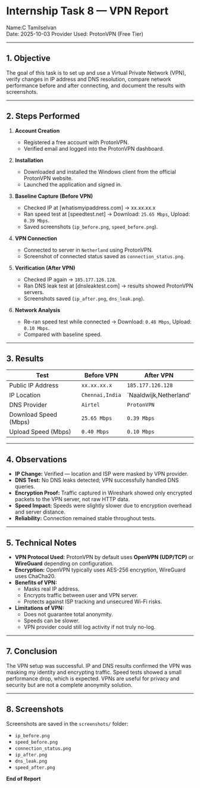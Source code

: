 # Internship Task 8 — VPN Report

Name:C Tamilselvan  
Date: 2025-10-03 
Provider Used: ProtonVPN (Free Tier)  

---

## 1. Objective
The goal of this task is to set up and use a Virtual Private Network (VPN), verify changes in IP address and DNS resolution, compare network performance before and after connecting, and document the results with screenshots.

---

## 2. Steps Performed

1. **Account Creation**  
   - Registered a free account with ProtonVPN.  
   - Verified email and logged into the ProtonVPN dashboard.

2. **Installation**  
   - Downloaded and installed the Windows client from the official ProtonVPN website.  
   - Launched the application and signed in.

3. **Baseline Capture (Before VPN)**  
   - Checked IP at [whatismyipaddress.com] → xx.xx.xx.x  
   - Ran speed test at [speedtest.net] → Download: `25.65 Mbps`, Upload: `0.39 Mbps`.  
   - Saved screenshots (`ip_before.png`, `speed_before.png`).

4. **VPN Connection**  
   - Connected to server in `Netherland` using ProtonVPN.  
   - Screenshot of connected status saved as `connection_status.png`.

5. **Verification (After VPN)**  
   - Checked IP again → `185.177.126.128`.  
   - Ran DNS leak test at [dnsleaktest.com] → results showed ProtonVPN servers.  
   - Screenshots saved (`ip_after.png`, `dns_leak.png`).

6. **Network Analysis**  
   - Re-ran speed test while connected → Download: `0.48 Mbps`, Upload: `0.10 Mbps`.  
   - Compared with baseline speed.

---

## 3. Results

| Test                  | Before VPN         | After VPN             |
|-----------------------|--------------------|-----------------------|
| Public IP Address     | `xx.xx.xx.x`       | `185.177.126.128`     |
| IP Location           | `Chennai,India`    | `Naaldwijk,Netherland'|
| DNS Provider          | `Airtel`           | `ProtonVPN`           |
| Download Speed (Mbps) | `25.65 Mbps`       | `0.39 Mbps`           |
| Upload Speed (Mbps)   | `0.40 Mbps`        | `0.10 Mbps`           |

---

## 4. Observations

- **IP Change:** Verified — location and ISP were masked by VPN provider.  
- **DNS Test:** No DNS leaks detected; VPN successfully handled DNS queries.  
- **Encryption Proof:** Traffic captured in Wireshark showed only encrypted packets to the VPN server, not raw HTTP data.  
- **Speed Impact:** Speeds were slightly slower due to encryption overhead and server distance.  
- **Reliability:** Connection remained stable throughout tests.

---

## 5. Technical Notes

- **VPN Protocol Used:** ProtonVPN by default uses **OpenVPN (UDP/TCP)** or **WireGuard** depending on configuration.  
- **Encryption:** OpenVPN typically uses AES-256 encryption, WireGuard uses ChaCha20.  
- **Benefits of VPN:**  
  - Masks real IP address.  
  - Encrypts traffic between user and VPN server.  
  - Protects against ISP tracking and unsecured Wi-Fi risks.  
- **Limitations of VPN:**  
  - Does not guarantee total anonymity.  
  - Speeds can be slower.  
  - VPN provider could still log activity if not truly no-log.

---


## 7. Conclusion

The VPN setup was successful. IP and DNS results confirmed the VPN was masking my identity and encrypting traffic. Speed tests showed a small performance drop, which is expected. VPNs are useful for privacy and security but are not a complete anonymity solution.

---

## 8. Screenshots

Screenshots are saved in the `screenshots/` folder:
- `ip_before.png`
- `speed_before.png`
- `connection_status.png`
- `ip_after.png`
- `dns_leak.png`
- `speed_after.png`

**End of Report**